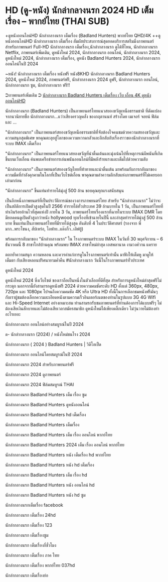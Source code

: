 
<h1>HD (ดู-หนัง) นักล่ากลางนรก 2024 HD เต็มเรื่อง – พากย์ไทย (THAI SUB)</h1>


+ดูหนังออนไลน์HD นักล่ากลางนรก เต็มเรื่อง (Badland Hunters) พากย์ไทย QHD/4K ++ดูหนังออนไลน์HD นักล่ากลางนรก เต็มเรื่อง สัมผัสประสบการณ์สุดยอดบริการสตรีมมิ่งภาพยนตร์สำหรับภาพยนตร์ Full-HD นักล่ากลางนรก เต็มเรื่อง,นักล่ากลางนรก ดูได้ที่ไหน, นักล่ากลางนรก Netflix, ภาพยนตร์เพิ่มเติม, ดูหนังใหม่ 2024, นักล่ากลางนรก ออนไลน์, นักล่ากลางนรก 2024, ดูหนังใหม่ 2024, นักล่ากลางนรก เต็มเรื่อง, ดูหนัง Badland Hunters 2024, นักล่ากลางนรก ออนไลน์ในปี 2024



~หนัง! นักล่ากลางนรก เต็มเรื่อง หนังฟรี หนัง8KHD นักล่ากลางนรก Badland Hunters 2024, ดูหนังใหม่ 2024, ภาพยนตร์ฟรี, นักล่ากลางนรก 2024 ดูฟรี, นักล่ากลางนรก ออนไลน์, นักล่ากลางนรก ซูม, นักล่ากลางนรก ฟรี!!



➲ภาพยนตร์เพิ่มเติม ➲ [นักล่ากลางนรก Badland Hunters เต็มเรื่อง เว็บ เถื่อน 4K ดูหนังออนไลน์HD](https://123cinephilejourney.xyz/th/movie/933131)




นักล่ากลางนรก (Badland Hunters) เป็นภาพยนตร์ไทยแนวสยองขวัญเหนือธรรมชาติ ที่ดัดแปลงจากนวนิยายชื่อ นักล่ากลางนรก...แว่วเสียงครวญคลั่ง ของกฤตานนท์ สร้างโดย เมเจอร์ จอยน์ ฟิล์ม และ ...



"นักล่ากลางนรก" เป็นภาพยนตร์สยองขวัญเหนือธรรมชาติที่จับต้องใจคนชมด้วยความสยองขวัญและความสนุกสุดพิเศษ พาคุณตะลุยสู่โลกของความหวาดกลัวและลึกลับกับเรื่องราวของนักล่ากลางนรกที่ระบบ IMAX เต็มเรื่อง



"นักล่ากลางนรก" เป็นภาพยนตร์ไทยแนวสยองขวัญที่น่าตื่นเต้นและมุ่งเน้นไปที่เหตุการณ์ผีพนันที่เกิดขึ้นบนเว็บเถื่อน ค้นพบเครือข่ายการเล่นพนันออนไลน์ที่มีพลังร้ายแรงและเต็มไปด้วยความลับ



"นักล่ากลางนรก" เป็นภาพยนตร์สยองขวัญไทยที่ท้าทายและน่าตื่นเต้น มาพร้อมกับการกลับมาของความมืดที่กำลังคุกคามในโลกที่เป็นเว็บไซต์เถื่อน พาคุณตามล่าความลึกลับแห่งภาพยนตร์ที่ไม่เคยบอกเล่ามาก่อน



“นักล่ากลางนรก” ขึ้นแท่นทำรายได้มุ่งสู่ 500 ล้าน ขอบคุณทุกแรงสนับสนุน



เป็นอีกหนึ่งภาพยนตร์ที่เป็นประวัติการณ์ของวงการภาพยนตร์ไทย สำหรับ “นักล่ากลางนรก” ไม่ว่าจะเป็นสถิติการเปิดตัวสูงสุดในปี 2566 ทำรายได้ทั่วประเทศ 39 ล้านบาทใน 1 วัน, เป็นภาพยนตร์ไทยที่ทำเงินร้อยล้านไวที่สุดแห่งปี ภายใน 3 วัน, ภาพยนตร์ไทยเรื่องแรกที่ฉายในระบบ IMAX DMR โดยมียอดคนดูเปิดตัวสูงกว่าหนัง hollywood ทุกเรื่องที่เข้าฉายในปีนี้ และล่าสุดทำรายได้มุ่งสู่ 500 ล้านบาท ขึ้นแท่นเป็นภาพยนตร์ไทยที่มีรายได้สูงสุด อันดับที่ 4 ในประวัติศาสตร์ (รองจาก พี่มาก..พระโขนง, สัปเหร่อ, ไอฟาย..แต๊งกิ้ว..เลิฟยู้)



พร้อมการกลับมาของ “นักล่ากลางนรก” ใน โรงภาพยนตร์ระบบ IMAX ในวันที่ 30 พฤศจิกายน – 6 ธันวาคมนี้ 8 สาขาใกล้บ้านคุณ พร้อมพบ IMAX สาขาใหม่ล่าสุด เอสพลานาด งามวงศ์วาน แคราย



ตอกย้ำความสนุก ความหลอน และควรค่าแก่การดูในโรงภาพยนตร์เท่านั้น มาฟังให้เต็มหู มาดูให้เต็มตา กับเสียงหลอนปริศนายามค่ำคืน #นักล่ากลางนรก วันนี้ในโรงภาพยนตร์ทั่วประเทศ



ดูหนังใหม่ 2024



ดูหนังใหม่ 2024 ซึ่งเว็บไซต์ ของเราถือเป็นหนึ่งในตัวเลือกที่ดีที่สุด สำหรับการดูหนังใหม่ล่าสุดฟรีไม่กระตุก นอกจากนี้ยังสามารถดูหนังฟรี 2024 ด้วยความคมชัดระดับ HD ตั้งแต่ 360px, 480px, 720px และ 1080px ไปจนถึงความคมชัด 4K หรือ Ultra HD ทั้งนี้ในการเลือกชมหนังฟรีมันๆ กับเราผู้ชมต้องเลือกความละเอียดหนังตามความเร็วอินเตอร์เนตของท่านในรูปแบบ 3G 4G Wifi และ Hi-Speed Internet อย่างเหมาะสม ท่านสามรถรับชมภาพยนตร์ที่ท่านต้องการได้แบบฟรีๆ ไม่ต้องเสียเงินสักบาทและไม่ต้องเสียเวลาสมัครสมาชิก ดูหนังใหม่ได้เพียงคลิ๊กเดียว ไม่วุ่นวายไม่ต้องทำอะไรเยอะ



นักล่ากลางนรก ออนไลน์อย่างสมบูรณ์ในปี 2024



ด- นักล่ากลางนรก (2024) / หนังใหม่ชนโรง 2024



นักล่ากลางนรก ( 2024 ) Badland Hunters | วิดีโอเป็ด



นักล่ากลางนรก ออนไลน์โดยสมบูรณ์ในปี 2024



นักล่ากลางนรก 2024 สำหรับภาพยนตร์ฟรี



นักล่ากลางนรก 2024 ดูภาพยนตร์



นักล่ากลางนรก 2024 ฟิล์มสมบูรณ์ THAI



นักล่ากลางนรก Badland Hunters เต็ม เรื่อง ซูม



นักล่ากลางนรก Badland Hunters ดูหนังออนไลน์



นักล่ากลางนรก Badland Hunters hd เต็มเรื่อง



นักล่ากลางนรก Badland Hunters เต็มเรื่อง



นักล่ากลางนรก Badland Hunters เต็ม เรื่อง ออนไลน์ พากย์ไทย



นักล่ากลางนรก Badland Hunters 2024 เต็ม เรื่อง ออนไลน์ พากย์ไทย



นักล่ากลางนรก Badland Hunters หนัง เต็มเรื่อง hd พากย์ไทย



นักล่ากลางนรก Badland Hunters หนัง hd เต็มเรื่อง



นักล่ากลางนรก Badland Hunters เต็ม เรื่อง hd



นักล่ากลางนรก Badland Hunters หนัง ออนไลน์ hd



นักล่ากลางนรก Badland Hunters หนัง hd ซูม



นักล่ากลางนรกเต็มเรื่อง facebook



นักล่ากลางนรก เต็มเรื่อง 24hd



นักล่ากลางนรก เต็มเรื่อง 123



นักล่ากลางนรก เต็มเรื่องซูม



นักล่ากลางนรก เต็มเรื่องกี่ชั่วโมง



นักล่ากลางนรก เต็มเรื่อง ภาค ไทย



นักล่ากลางนรก เต็มเรื่อง พากย์ไทย 037hd



นักล่ากลางนรก เต็มเรื่องย่อ

